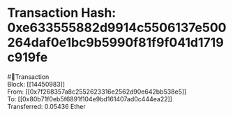 
Transaction Hash: 0xe633555882d9914c5506137e500264daf0e1bc9b5990f81f9f041d1719c919fe
====================================================================================
  
#💸Transaction  
Block: [[14450983]]  
From: [[0x7f268357a8c2552623316e2562d90e642bb538e5]]  
To: [[0x80b71f0eb5f6891f104e9bd161407ad0c444ea22]]  
Transferred: 0.05436 Ether